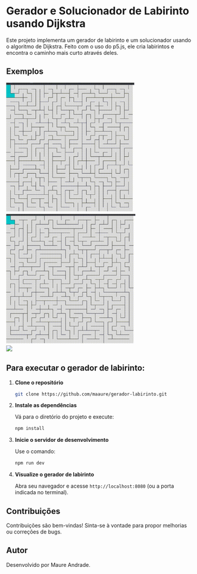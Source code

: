 # Gerador e Solucionador de Labirinto usando Dijkstra

Este projeto implementa um gerador de labirinto e um solucionador usando o algoritmo de Dijkstra. Feito com o uso do p5.js, ele cria labirintos e encontra o caminho mais curto através deles.

## Exemplos

<img src="docs/ex1.gif" height="350px"/><br/>
<img src="docs/ex3.gif" height="350px"/><br/>
<img src="docs/ex2.gif" height="350px"/><br/>

## Para executar o gerador de labirinto:

1. **Clone o repositório**

   ```bash
   git clone https://github.com/maaure/gerador-labirinto.git
   ```

2. **Instale as dependências**

   Vá para o diretório do projeto e execute:

   ```bash
   npm install
   ```

3. **Inicie o servidor de desenvolvimento**

   Use o comando:

   ```bash
   npm run dev
   ```

4. **Visualize o gerador de labirinto**

   Abra seu navegador e acesse `http://localhost:8080` (ou a porta indicada no terminal).

## Contribuições

Contribuições são bem-vindas! Sinta-se à vontade para propor melhorias ou correções de bugs.

## Autor

Desenvolvido por Maure Andrade.
